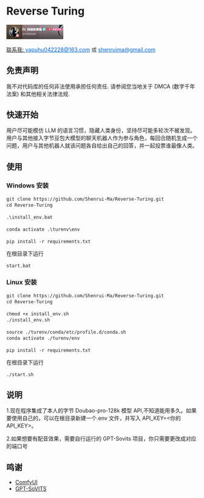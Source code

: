# Reverse Turing

<div>
<a target="_blank" href="https://space.bilibili.com/12595237?spm_id_from=333.1007.0.0">
<img alt="bilibili_acount" src="webui\public\images\bilibili_acount.png" style="width: 150px;"/>
 <p style="font-size: 14px; color: #333;">联系我: <a href="mailto:yapuhu042228@163.com" style="color: #0066cc;">yapuhu042228@163.com</a> 或 <a href="mailto:shenruima@gmail.com" style="color: #0066cc;">shenruima@gmail.com</a></p>
</a>
</div>

## 免责声明

我不对代码库的任何非法使用承担任何责任. 请参阅您当地关于 DMCA (数字千年法案) 和其他相关法律法规.

## 快速开始

用户尽可能模仿 LLM 的语言习惯，隐藏人类身份，坚持尽可能多轮次不被发现。用户与其他接入字节豆包大模型的聊天机器人作为参与角色，每回合随机生成一个问题，用户与其他机器人就该问题各自给出自己的回答，并一起投票谁最像人类。

## 使用

### Windows 安装

```
git clone https://github.com/Shenrui-Ma/Reverse-Turing.git
cd Reverse-Turing

.\install_env.bat

conda activate .\turenv\env

pip install -r requirements.txt
```

在根目录下运行

```
start.bat
```

### Linux 安装

```
git clone https://github.com/Shenrui-Ma/Reverse-Turing.git
cd Reverse-Turing

chmod +x install_env.sh
./install_env.sh

source ./turenv/conda/etc/profile.d/conda.sh
conda activate ./turenv/env

pip install -r requirements.txt
```

在根目录下运行

```
./start.sh
```

## 说明

1.现在程序集成了本人的字节 Doubao-pro-128k 模型 API,不知道能用多久。如果要使用自己的，可以在根目录新建一个.env 文件，并写入 API_KEY=<你的 API_KEY>。

2.如果想要有配音效果，需要自行运行的 GPT-Sovits 项目，你只需要更改成对应的端口号

## 鸣谢

- [ComfyUI](https://github.com/comfyanonymous/ComfyUI)
- [GPT-SoVITS](https://github.com/RVC-Boss/GPT-SoVITS)

```

```
